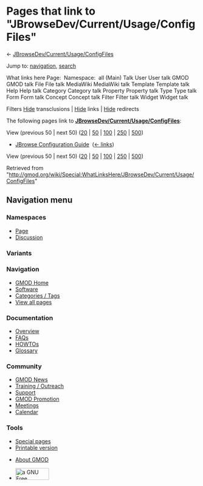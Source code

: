 <div id="mw-page-base" class="noprint">

</div>

<div id="mw-head-base" class="noprint">

</div>

<div id="content" class="mw-body" role="main">

<span id="top"></span>

<div id="mw-js-message" style="display:none;">

</div>



# <span dir="auto">Pages that link to "JBrowseDev/Current/Usage/ConfigFiles"</span>

<div id="bodyContent">

<div id="contentSub">

← <a
href="/mediawiki/index.php?title=JBrowseDev/Current/Usage/ConfigFiles&amp;redirect=no"
class="mw-redirect"
title="JBrowseDev/Current/Usage/ConfigFiles">JBrowseDev/Current/Usage/ConfigFiles</a>

</div>

<div id="jump-to-nav" class="mw-jump">

Jump to: [navigation](#mw-navigation), [search](#p-search)

</div>

<div id="mw-content-text">

What links here Page:  Namespace:  all (Main) Talk User User talk GMOD
GMOD talk File File talk MediaWiki MediaWiki talk Template Template talk
Help Help talk Category Category talk Property Property talk Type Type
talk Form Form talk Concept Concept talk Filter Filter talk Widget
Widget talk

Filters
[Hide](/mediawiki/index.php?title=Special:WhatLinksHere/JBrowseDev/Current/Usage/ConfigFiles&hidetrans=1 "Special:WhatLinksHere/JBrowseDev/Current/Usage/ConfigFiles")
transclusions \|
[Hide](/mediawiki/index.php?title=Special:WhatLinksHere/JBrowseDev/Current/Usage/ConfigFiles&hidelinks=1 "Special:WhatLinksHere/JBrowseDev/Current/Usage/ConfigFiles")
links \|
[Hide](/mediawiki/index.php?title=Special:WhatLinksHere/JBrowseDev/Current/Usage/ConfigFiles&hideredirs=1 "Special:WhatLinksHere/JBrowseDev/Current/Usage/ConfigFiles")
redirects

The following pages link to
**<a href="/wiki/JBrowseDev/Current/Usage/ConfigFiles" class="mw-redirect"
title="JBrowseDev/Current/Usage/ConfigFiles">JBrowseDev/Current/Usage/ConfigFiles</a>**:

View (previous 50 \| next 50)
([20](/mediawiki/index.php?title=Special:WhatLinksHere/JBrowseDev/Current/Usage/ConfigFiles&limit=20 "Special:WhatLinksHere/JBrowseDev/Current/Usage/ConfigFiles")
\|
[50](/mediawiki/index.php?title=Special:WhatLinksHere/JBrowseDev/Current/Usage/ConfigFiles&limit=50 "Special:WhatLinksHere/JBrowseDev/Current/Usage/ConfigFiles")
\|
[100](/mediawiki/index.php?title=Special:WhatLinksHere/JBrowseDev/Current/Usage/ConfigFiles&limit=100 "Special:WhatLinksHere/JBrowseDev/Current/Usage/ConfigFiles")
\|
[250](/mediawiki/index.php?title=Special:WhatLinksHere/JBrowseDev/Current/Usage/ConfigFiles&limit=250 "Special:WhatLinksHere/JBrowseDev/Current/Usage/ConfigFiles")
\|
[500](/mediawiki/index.php?title=Special:WhatLinksHere/JBrowseDev/Current/Usage/ConfigFiles&limit=500 "Special:WhatLinksHere/JBrowseDev/Current/Usage/ConfigFiles"))

- [JBrowse Configuration
  Guide](/wiki/JBrowse_Configuration_Guide "JBrowse Configuration Guide")
  ‎ <span class="mw-whatlinkshere-tools">([←
  links](/mediawiki/index.php?title=Special:WhatLinksHere&target=JBrowse+Configuration+Guide "Special:WhatLinksHere"))</span>

View (previous 50 \| next 50)
([20](/mediawiki/index.php?title=Special:WhatLinksHere/JBrowseDev/Current/Usage/ConfigFiles&limit=20 "Special:WhatLinksHere/JBrowseDev/Current/Usage/ConfigFiles")
\|
[50](/mediawiki/index.php?title=Special:WhatLinksHere/JBrowseDev/Current/Usage/ConfigFiles&limit=50 "Special:WhatLinksHere/JBrowseDev/Current/Usage/ConfigFiles")
\|
[100](/mediawiki/index.php?title=Special:WhatLinksHere/JBrowseDev/Current/Usage/ConfigFiles&limit=100 "Special:WhatLinksHere/JBrowseDev/Current/Usage/ConfigFiles")
\|
[250](/mediawiki/index.php?title=Special:WhatLinksHere/JBrowseDev/Current/Usage/ConfigFiles&limit=250 "Special:WhatLinksHere/JBrowseDev/Current/Usage/ConfigFiles")
\|
[500](/mediawiki/index.php?title=Special:WhatLinksHere/JBrowseDev/Current/Usage/ConfigFiles&limit=500 "Special:WhatLinksHere/JBrowseDev/Current/Usage/ConfigFiles"))

</div>

<div class="printfooter">

Retrieved from
"<http://gmod.org/wiki/Special:WhatLinksHere/JBrowseDev/Current/Usage/ConfigFiles>"

</div>

<div id="catlinks" class="catlinks catlinks-allhidden">

</div>

<div class="visualClear">

</div>

</div>

</div>

<div id="mw-navigation">

## Navigation menu

<div id="mw-head">



<div id="left-navigation">

<div id="p-namespaces" class="vectorTabs" role="navigation"
aria-labelledby="p-namespaces-label">

### Namespaces

- <span id="ca-nstab-main"><a href="/wiki/JBrowseDev/Current/Usage/ConfigFiles" accesskey="c"
  title="View the content page [c]">Page</a></span>
- <span id="ca-talk"><a
  href="/mediawiki/index.php?title=Talk:JBrowseDev/Current/Usage/ConfigFiles&amp;action=edit&amp;redlink=1"
  accesskey="t"
  title="Discussion about the content page [t]">Discussion</a></span>

</div>

<div id="p-variants" class="vectorMenu emptyPortlet" role="navigation"
aria-labelledby="p-variants-label">

### 

### Variants[](#)

<div class="menu">

</div>

</div>

</div>

<div id="right-navigation">





</div>



</div>

</div>

</div>

<div id="mw-panel">

<div id="p-logo" role="banner">

<a href="/wiki/Main_Page"
style="background-image: url(http://gmod.org/images/GMOD-cogs.png);"
title="Visit the main page"></a>

</div>

<div id="p-Navigation" class="portal" role="navigation"
aria-labelledby="p-Navigation-label">

### Navigation

<div class="body">

- <span id="n-GMOD-Home">[GMOD Home](/wiki/Main_Page)</span>
- <span id="n-Software">[Software](/wiki/GMOD_Components)</span>
- <span id="n-Categories-.2F-Tags">[Categories /
  Tags](/wiki/Categories)</span>
- <span id="n-View-all-pages">[View all
  pages](/wiki/Special:AllPages)</span>

</div>

</div>

<div id="p-Documentation" class="portal" role="navigation"
aria-labelledby="p-Documentation-label">

### Documentation

<div class="body">

- <span id="n-Overview">[Overview](/wiki/Overview)</span>
- <span id="n-FAQs">[FAQs](/wiki/Category:FAQ)</span>
- <span id="n-HOWTOs">[HOWTOs](/wiki/Category:HOWTO)</span>
- <span id="n-Glossary">[Glossary](/wiki/Glossary)</span>

</div>

</div>

<div id="p-Community" class="portal" role="navigation"
aria-labelledby="p-Community-label">

### Community

<div class="body">

- <span id="n-GMOD-News">[GMOD News](/wiki/GMOD_News)</span>
- <span id="n-Training-.2F-Outreach">[Training /
  Outreach](/wiki/Training_and_Outreach)</span>
- <span id="n-Support">[Support](/wiki/Support)</span>
- <span id="n-GMOD-Promotion">[GMOD
  Promotion](/wiki/GMOD_Promotion)</span>
- <span id="n-Meetings">[Meetings](/wiki/Meetings)</span>
- <span id="n-Calendar">[Calendar](/wiki/Calendar)</span>

</div>

</div>

<div id="p-tb" class="portal" role="navigation"
aria-labelledby="p-tb-label">

### Tools

<div class="body">

- <span id="t-specialpages"><a href="/wiki/Special:SpecialPages" accesskey="q"
  title="A list of all special pages [q]">Special pages</a></span>
- <span id="t-print"><a
  href="/mediawiki/index.php?title=Special:WhatLinksHere/JBrowseDev/Current/Usage/ConfigFiles&amp;printable=yes"
  rel="alternate" accesskey="p"
  title="Printable version of this page [p]">Printable version</a></span>

</div>

</div>

</div>

</div>

<div id="footer" role="contentinfo">

- <span id="footer-places-about">[About
  GMOD](/wiki/GMOD:About "GMOD:About")</span>

<!-- -->

- <span id="footer-copyrightico">[<img src="http://www.gnu.org/graphics/gfdl-logo-small.png" width="88"
  height="31" alt="a GNU Free Documentation License" />](http://www.gnu.org/licenses/fdl-1.3.html)</span>


<div style="clear:both">

</div>

</div>
